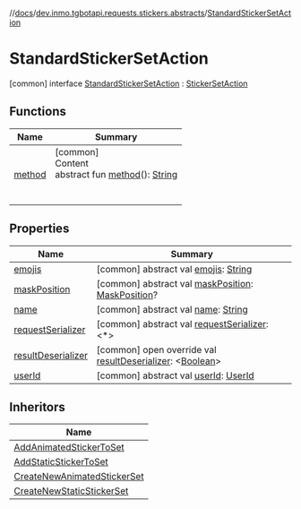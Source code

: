 //[docs](../../../index.md)/[dev.inmo.tgbotapi.requests.stickers.abstracts](../index.md)/[StandardStickerSetAction](index.md)



# StandardStickerSetAction  
 [common] interface [StandardStickerSetAction](index.md) : [StickerSetAction](../-sticker-set-action/index.md)   


## Functions  
  
|  Name |  Summary | 
|---|---|
| <a name="dev.inmo.tgbotapi.requests.abstracts/Request/method/#/PointingToDeclaration/"></a>[method](../../dev.inmo.tgbotapi.requests.abstracts/-request/method.md)| <a name="dev.inmo.tgbotapi.requests.abstracts/Request/method/#/PointingToDeclaration/"></a>[common]  <br>Content  <br>abstract fun [method](../../dev.inmo.tgbotapi.requests.abstracts/-request/method.md)(): [String](https://kotlinlang.org/api/latest/jvm/stdlib/kotlin/-string/index.html)  <br><br><br>|


## Properties  
  
|  Name |  Summary | 
|---|---|
| <a name="dev.inmo.tgbotapi.requests.stickers.abstracts/StandardStickerSetAction/emojis/#/PointingToDeclaration/"></a>[emojis](emojis.md)| <a name="dev.inmo.tgbotapi.requests.stickers.abstracts/StandardStickerSetAction/emojis/#/PointingToDeclaration/"></a> [common] abstract val [emojis](emojis.md): [String](https://kotlinlang.org/api/latest/jvm/stdlib/kotlin/-string/index.html)   <br>|
| <a name="dev.inmo.tgbotapi.requests.stickers.abstracts/StandardStickerSetAction/maskPosition/#/PointingToDeclaration/"></a>[maskPosition](mask-position.md)| <a name="dev.inmo.tgbotapi.requests.stickers.abstracts/StandardStickerSetAction/maskPosition/#/PointingToDeclaration/"></a> [common] abstract val [maskPosition](mask-position.md): [MaskPosition](../../dev.inmo.tgbotapi.types.stickers/-mask-position/index.md)?   <br>|
| <a name="dev.inmo.tgbotapi.requests.stickers.abstracts/StandardStickerSetAction/name/#/PointingToDeclaration/"></a>[name](index.md#%5Bdev.inmo.tgbotapi.requests.stickers.abstracts%2FStandardStickerSetAction%2Fname%2F%23%2FPointingToDeclaration%2F%5D%2FProperties%2F625018081)| <a name="dev.inmo.tgbotapi.requests.stickers.abstracts/StandardStickerSetAction/name/#/PointingToDeclaration/"></a> [common] abstract val [name](index.md#%5Bdev.inmo.tgbotapi.requests.stickers.abstracts%2FStandardStickerSetAction%2Fname%2F%23%2FPointingToDeclaration%2F%5D%2FProperties%2F625018081): [String](https://kotlinlang.org/api/latest/jvm/stdlib/kotlin/-string/index.html)   <br>|
| <a name="dev.inmo.tgbotapi.requests.stickers.abstracts/StandardStickerSetAction/requestSerializer/#/PointingToDeclaration/"></a>[requestSerializer](index.md#%5Bdev.inmo.tgbotapi.requests.stickers.abstracts%2FStandardStickerSetAction%2FrequestSerializer%2F%23%2FPointingToDeclaration%2F%5D%2FProperties%2F625018081)| <a name="dev.inmo.tgbotapi.requests.stickers.abstracts/StandardStickerSetAction/requestSerializer/#/PointingToDeclaration/"></a> [common] abstract val [requestSerializer](index.md#%5Bdev.inmo.tgbotapi.requests.stickers.abstracts%2FStandardStickerSetAction%2FrequestSerializer%2F%23%2FPointingToDeclaration%2F%5D%2FProperties%2F625018081): <*>   <br>|
| <a name="dev.inmo.tgbotapi.requests.stickers.abstracts/StandardStickerSetAction/resultDeserializer/#/PointingToDeclaration/"></a>[resultDeserializer](index.md#%5Bdev.inmo.tgbotapi.requests.stickers.abstracts%2FStandardStickerSetAction%2FresultDeserializer%2F%23%2FPointingToDeclaration%2F%5D%2FProperties%2F625018081)| <a name="dev.inmo.tgbotapi.requests.stickers.abstracts/StandardStickerSetAction/resultDeserializer/#/PointingToDeclaration/"></a> [common] open override val [resultDeserializer](index.md#%5Bdev.inmo.tgbotapi.requests.stickers.abstracts%2FStandardStickerSetAction%2FresultDeserializer%2F%23%2FPointingToDeclaration%2F%5D%2FProperties%2F625018081): <[Boolean](https://kotlinlang.org/api/latest/jvm/stdlib/kotlin/-boolean/index.html)>   <br>|
| <a name="dev.inmo.tgbotapi.requests.stickers.abstracts/StandardStickerSetAction/userId/#/PointingToDeclaration/"></a>[userId](index.md#%5Bdev.inmo.tgbotapi.requests.stickers.abstracts%2FStandardStickerSetAction%2FuserId%2F%23%2FPointingToDeclaration%2F%5D%2FProperties%2F625018081)| <a name="dev.inmo.tgbotapi.requests.stickers.abstracts/StandardStickerSetAction/userId/#/PointingToDeclaration/"></a> [common] abstract val [userId](index.md#%5Bdev.inmo.tgbotapi.requests.stickers.abstracts%2FStandardStickerSetAction%2FuserId%2F%23%2FPointingToDeclaration%2F%5D%2FProperties%2F625018081): [UserId](../../dev.inmo.tgbotapi.types/index.md#%5Bdev.inmo.tgbotapi.types%2FUserId%2F%2F%2FPointingToDeclaration%2F%5D%2FClasslikes%2F625018081)   <br>|


## Inheritors  
  
|  Name | 
|---|
| <a name="dev.inmo.tgbotapi.requests.stickers/AddAnimatedStickerToSet///PointingToDeclaration/"></a>[AddAnimatedStickerToSet](../../dev.inmo.tgbotapi.requests.stickers/-add-animated-sticker-to-set/index.md)|
| <a name="dev.inmo.tgbotapi.requests.stickers/AddStaticStickerToSet///PointingToDeclaration/"></a>[AddStaticStickerToSet](../../dev.inmo.tgbotapi.requests.stickers/-add-static-sticker-to-set/index.md)|
| <a name="dev.inmo.tgbotapi.requests.stickers/CreateNewAnimatedStickerSet///PointingToDeclaration/"></a>[CreateNewAnimatedStickerSet](../../dev.inmo.tgbotapi.requests.stickers/-create-new-animated-sticker-set/index.md)|
| <a name="dev.inmo.tgbotapi.requests.stickers/CreateNewStaticStickerSet///PointingToDeclaration/"></a>[CreateNewStaticStickerSet](../../dev.inmo.tgbotapi.requests.stickers/-create-new-static-sticker-set/index.md)|

